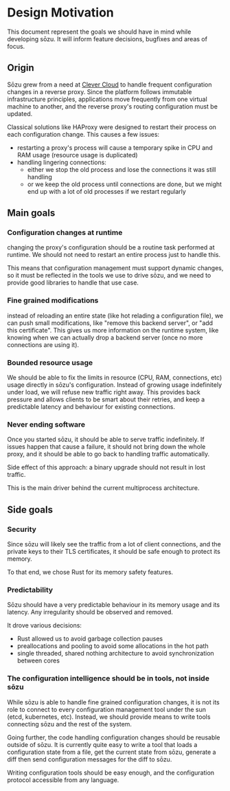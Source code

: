 # Design Motivation

This document represent the goals we should have in mind while developing sōzu.
It will inform feature decisions, bugfixes and areas of focus.

## Origin

Sōzu grew from a need at [Clever Cloud](https://www.clever-cloud.com) to handle frequent
configuration changes in a reverse proxy. Since the platform follows immutable infrastructure
principles, applications move frequently from one virtual machine to another, and the
reverse proxy's routing configuration must be updated.

Classical solutions like HAProxy were designed to restart their process on each configuration
change. This causes a few issues:

- restarting a proxy's process will cause a temporary spike in CPU and RAM usage (resource usage is duplicated)
- handling lingering connections:
  - either we stop the old process and lose the connections it was still handling
  - or we keep the old process until connections are done, but we might end up with a lot of old processes if we restart regularly

## Main goals

### Configuration changes at runtime

changing the proxy's configuration should be a routine task performed at runtime.
We should not need to restart an entire process just to handle this.

This means that configuration management must support dynamic changes, so it must be
reflected in the tools we use to drive sōzu, and we need to provide good libraries
to handle that use case.

### Fine grained modifications

instead of reloading an entire state (like hot relading a configuration file),
we can push small modifications, like "remove this backend server", or
"add this certificate". This gives us more information on the runtime system,
like knowing when we can actually drop a backend server (once no more connections
are using it).

### Bounded resource usage

We should be able to fix the limits in resource (CPU, RAM, connections, etc) usage
directly in sōzu's configuration. Instead of growing usage indefinitely under load,
we will refuse new traffic right away. This provides back pressure and allows clients
to be smart about their retries, and keep a predictable latency and behaviour for
existing connections.

### Never ending software

Once you started sōzu, it should be able to serve traffic indefinitely. If issues
happen that cause a failure, it should not bring down the whole proxy, and it should
be able to go back to handling traffic automatically.

Side effect of this approach: a binary upgrade should not result in lost traffic.

This is the main driver behind the current multiprocess architecture.

## Side goals

### Security

Since sōzu will likely see the traffic from a lot of client connections, and the private
keys to their TLS certificates, it should be safe enough to protect its memory.

To that end, we chose Rust for its memory safety features.

### Predictability

Sōzu should have a very predictable behaviour in its memory usage and its latency.
Any irregularity should be observed and removed.

It drove various decisions:
- Rust allowed us to avoid garbage collection pauses
- preallocations and pooling to avoid some allocations in the hot path
- single threaded, shared nothing architecture to avoid synchronization between cores

### The configuration intelligence should be in tools, not inside sōzu

While sōzu is able to handle fine grained configuration changes, it is not its role
to connect to every configuration management tool under the sun (etcd, kubernetes, etc).
Instead, we should provide means to write tools connecting sōzu and the rest of the system.

Going further, the code handling configuration changes should be reusable outside of sōzu.
It is currently quite easy to write a tool that loads a configuration state from a file,
get the current state from sōzu, generate a diff then send configuration messages for the diff
to sōzu.

Writing configuration tools should be easy enough, and the configuration protocol accessible
from any language.

